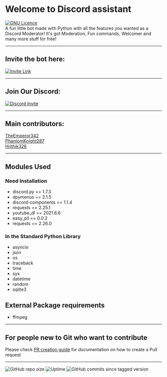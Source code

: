 # Welcome to Discord assistant
[![GNU Licence](https://img.shields.io/badge/license-GNU-blue.svg?style=for-the-badge)](https://www.gnu.org/licenses/gpl-3.0.en.html)\
A fun little bot made with Python with all the features you wanted as a Discord Moderator! It's got Moderation, Fun commands, Welcomer and many more stuff for free!

___

## Invite the bot here:
[![Invite Link](https://img.shields.io/badge/Invite-Discord_Assistant-blue.svg?style=for-the-badge)](https://assistant.hackarmour.tech/)

___

## Join Our Discord:
[![Discord Invite](https://img.shields.io/badge/Discord-hackarmour-red.svg?style=for-the-badge&logo=discord)](https://discord.gg/mxHtj8q3c4)
___

## Main contributors:

[TheEmperor342](https://github.com/TheEmperor342)\
[PhantomKnight287](https://github.com/PhantomKnight287)\
[Hrithik326](https://github.com/Hrithik326)
___

## Modules Used
### Need Installation
- discord.py == 1.7.3
- dpymenus == 2.1.5
- discord-components == 1.1.4
- requests == 2.25.1
- youtube_dl == 2021.6.6
- easy_pil == 0.0.2
- requests == 2.26.0


### In the Standard Python Library
- asyncio
- json
- os
- traceback
- time
- sys
- datetime
- random
- sqlite3

## External Package requirements
- ffmpeg
___
## For people new to Git who want to contribute
Please check [PR creation guide](https://thebirdie.codes/creating-a-pr-on-github) for documentation on how to create a Pull request

___

![GitHub repo size](https://img.shields.io/github/repo-size/hackarmour/discord-assistant?style=for-the-badge&Docker%20build%20size)
![Uptime](https://img.shields.io/badge/Uptime-100.0%25-brightgreen?style=for-the-badge)
![GitHub commits since tagged version](https://img.shields.io/github/commits-since/hackarmour/discord-assistant/v1.0.0?style=for-the-badge&logo=python)
